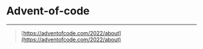 # Advent-of-code

* * *

> [https://adventofcode.com/2022/about](https://adventofcode.com/2022/about)
